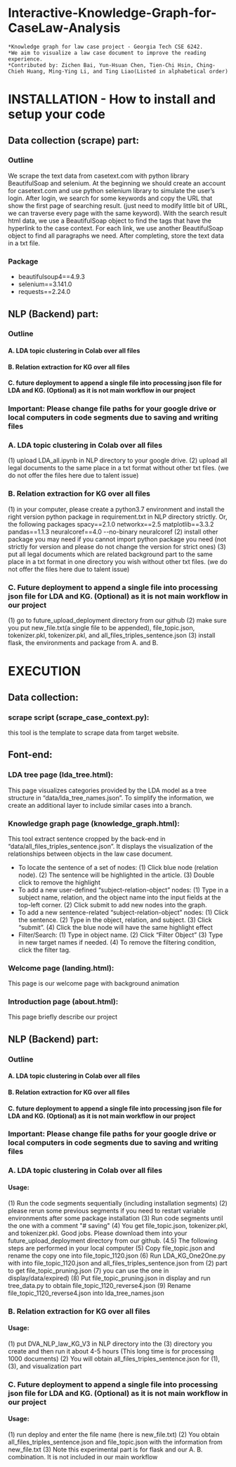 # Interactive-Knowledge-Graph-for-CaseLaw-Analysis
	*Knowledge graph for law case project - Georgia Tech CSE 6242.
	*We aim to visualize a law case document to improve the reading experience.
	*Contributed by: Zichen Bai, Yun-Hsuan Chen, Tien-Chi Hsin, Ching-Chieh Huang, Ming-Ying Li, and Ting Liao(Listed in alphabetical order)

# INSTALLATION - How to install and setup your code
## Data collection (scrape) part:
### Outline
We scrape the text data from casetext.com with python library BeautifulSoap and selenium. At the beginning we should create an account for casetext.com and use python selenium library to simulate the user’s login. After login, we search for some keywords and copy the URL that show the first page of searching result. (just need to modify little bit of URL, we can traverse every page with the same keyword). With the search result html data, we use a BeautifulSoap object to find the tags that have the hyperlink to the case context. For each link, we use another BeautifulSoap object to find all paragraphs we need. After completing, store the text data in a txt file.  
### Package
- beautifulsoup4==4.9.3
- selenium==3.141.0
- requests==2.24.0


## NLP (Backend) part:

### Outline
#### A. LDA topic clustering in Colab over all files
#### B. Relation extraction for KG over all files
#### C. future deployment to append a single file into processing json file for LDA and KG. (Optional) as it is not main workflow in our project

### Important: Please change file paths for your google drive or local computers in code segments due to saving and writing files

### A. LDA topic clustering in Colab over all files

(1) upload LDA_all.ipynb in NLP directory to your google drive.
(2) upload all legal documents to the same place in a txt format without other txt files.  (we do not offer the files here due to talent issue)


### B. Relation extraction for KG over all files
(1) in your computer, please create a python3.7 environment and install the right version python package in requirement.txt in NLP directory strictly.
   Or, the following packages
   spacy==2.1.0
   networkx==2.5
   matplotlib==3.3.2
   pandas==1.1.3
   neuralcoref==4.0
   --no-binary neuralcoref
(2) install other package you may need if you cannot import python package you need (not strictly for version and please do not change the version for strict ones) 
(3) put all legal documents which are related background part to the same place in a txt format in one directory you wish without other txt files. 
(we do not offer the files here due to talent issue)


### C. Future deployment to append a single file into processing json file for LDA and KG. (Optional) as it is not main workflow in our project
(1) go to future_upload_deployment directory from our github
(2) make sure you put new_file.txt(a single file to be appended), file_topic.json, tokenizer.pkl, tokenizer.pkl, and all_files_triples_sentence.json
(3) install flask, the environments and package from A. and B.


# EXECUTION
## Data collection:
### scrape script (scrape_case_context.py):
this tool is the template to scrape data from target website.
## Font-end:
### LDA tree page (lda_tree.html): 
This page visualizes categories provided by the LDA model as a tree structure in “data/lda_tree_names.json”. To simplify the information, we create an additional layer to include similar cases into a branch. 

### Knowledge graph page (knowledge_graph.html):
This tool extract sentence cropped by the back-end in “data/all_files_triples_sentence.json”. It displays the visualization of the relationships between objects in the law case document. 
* To locate the sentence of a set of nodes: (1) Click blue node (relation node). (2) The sentence will be highlighted in the article. (3) Double click to remove the highlight
* To add a new user-defined “subject-relation-object” nodes: (1) Type in a subject name, relation, and the object name into the input fields at the top-left corner. (2) Click submit to add new nodes into the graph. 
* To add a new sentence-related “subject-relation-object” nodes: (1) Click the sentence. (2) Type in the object, relation, and subject. (3) Click “submit”. (4) Click the blue node will have the same highlight effect
* Filter/Search: (1) Type in object name. (2) Click “Filter Object” (3) Type in new target names if needed. (4) To remove the filtering condition, click the filter tag.

### Welcome page (landing.html):
This page is our welcome page with background animation

### Introduction page (about.html):
This page briefly describe our project

## NLP (Backend) part:

### Outline
#### A. LDA topic clustering in Colab over all files
#### B. Relation extraction for KG over all files
#### C. future deployment to append a single file into processing json file for LDA and KG. (Optional) as it is not main workflow in our project

### Important: Please change file paths for your google drive or local computers in code segments due to saving and writing files


### A. LDA topic clustering in Colab over all files

#### Usage:
(1) Run the code segments sequentially (including installation segments)
(2) please rerun some previous segments if you need to restart variable environments after some package installation
(3) Run code segments until the  one with a comment "# saving"
(4) You get file_topic.json, tokenizer.pkl, and tokenizer.pkl. Good jobs. Please download them into your future_upload_deployment directory from our github.
(4.5) The following steps are performed in your local computer
(5) Copy file_topic.json and rename the copy one into file_topic_1120.json
(6) Run LDA_KG_One2One.py with into file_topic_1120.json and all_files_triples_sentence.json from (2) part to get file_topic_pruning.json 
(7) you can use the one in display/data/expired)
(8) Put file_topic_pruning.json in display and run tree_data.py to obtain file_topic_1120_reverse4.json
(9) Rename file_topic_1120_reverse4.json into lda_tree_names.json

### B. Relation extraction for KG over all files

#### Usage:
(1) put DVA_NLP_law_KG_V3 in NLP directory into the (3) directory you create and then run it about 4-5 hours (This long time is for processing 1000 documents) 
(2) You will obtain all_files_triples_sentence.json for (1), (3), and visualization part

### C. Future deployment to append a single file into processing json file for LDA and KG. (Optional) as it is not main workflow in our project

#### Usage:
(1) run deploy and enter the file name (here is new_file.txt)
(2) You obtain all_files_triples_sentence.json and file_topic.json with the information from new_file.txt
(3) Note this experimental part is for flask and our A. B. combination. It is not included in our main workflow

